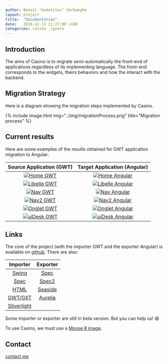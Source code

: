 ```yaml
---
author: Benoît "badetitou" Verhaeghe
layout: project
title:  "Documentation"
date:   2018-12-13 11:27:00 +100
categories: casino _ignore
---
```


## Introduction

The aims of Casino is to migrate semi-automatically the front-end of applications regardless of its implementing language.
The front-end corresponds to the widgets, theirs behaviors and how the interact with the backend.

## Migration Strategy

Here is a diagram showing the migration steps implemented by Casino.

{% include image.html
            img="../img/migrationProcess.png"
            title="Migration process"
%}

## Current results

Here are some examples of the results obtained for GWT application migration to Angular:

|                         Source Application (GWT)                         |                             Target Application (Angular)                             |
| :----------------------------------------------------------------------: | :----------------------------------------------------------------------------------: |
|     [![Home GWT](../img/cmp/gwt/home.png)](../img/cmp/gwt/home.png)      |     [![Home Angular](../img/cmp/angular/home.png)](../img/cmp/angular/home.png)      |
| [![Libelle GWT](../img/cmp/gwt/libelle.png)](../img/cmp/gwt/libelle.png) | [![Libelle Angular](../img/cmp/angular/libelle.png)](../img/cmp/angular/libelle.png) |
|       [![Nav GWT](../img/cmp/gwt/nav.png)](../img/cmp/gwt/nav.png)       |       [![Nav Angular](../img/cmp/angular/nav.png)](../img/cmp/angular/nav.png)       |
|     [![Nav2 GWT](../img/cmp/gwt/nav2.png)](../img/cmp/gwt/nav2.png)      |     [![Nav2 Angular](../img/cmp/angular/nav2.png)](../img/cmp/angular/nav2.png)      |
|  [![Onglet GWT](../img/cmp/gwt/onglet.png)](../img/cmp/gwt/onglet.png)   |  [![Onglet Angular](../img/cmp/angular/onglet.png)](../img/cmp/angular/onglet.png)   |
|  [![uiDesk GWT](../img/cmp/gwt/uiDesk.png)](../img/cmp/gwt/uiDesk.png)   |  [![uiDesk Angular](../img/cmp/angular/uiDesk.png)](../img/cmp/angular/uiDesk.png)   |

## Links

The core of the project (with the importer GWT and the exporter Angular) is available on [github](https://github.com/badetitou/Casino).
There are also:

|                                Importer                                 |                            Exporter                             |
| :---------------------------------------------------------------------: | :-------------------------------------------------------------: |
|       [Swing](https://github.com/badetitou/Casino-Swing-Importer)       |    [Spec](https://github.com/badetitou/Casino-Spec-Exporter)    |
|        [Spec](https://github.com/badetitou/Casino-Spec-Importer)        |   [Spec2](https://github.com/badetitou/Casino-Spec2-Exporter)   |
|        [HTML](https://github.com/badetitou/Casino-HTML-Importer)        | [Seaside](https://github.com/badetitou/Casino-Seaside-Exporter) |
|       [GWT/GXT](https://github.com/badetitou/Casino-GWT-Importer)       | [Aurelia](https://github.com/badetitou/Casino-Aurelia-Exporter) |
| [Silverlight](https://github.com/badetitou/Casino-Silverlight-Importer) |                                                                 |


Some importer or exporter are still in beta version. But you can help us! :smile:

To use Casino, we must use a [Moose 8 image](https://moosetechnology.github.io/moose-wiki/Beginners/InstallMoose.html).

## Contact

[contact me](mailto:badetitou@gmail.com)
